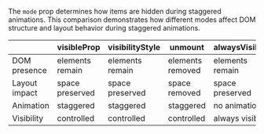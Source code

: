 The `mode` prop determines how items are hidden during staggered animations.
This comparison demonstrates how different modes affect DOM structure and layout behavior during staggered animations.

|               | visibleProp     | visibilityStyle | unmount          | alwaysVisible   |
| ------------- | --------------- | --------------- | ---------------- | --------------- |
| DOM presence  | elements remain | elements remain | elements removed | elements remain |
| Layout impact | space preserved | space preserved | space removed    | space preserved |
| Animation     | staggered       | staggered       | staggered        | no animation    |
| Visibility    | controlled      | controlled      | controlled       | always visible  |
